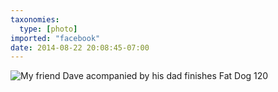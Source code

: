 ```yaml
---
taxonomies:
  type: [photo]
imported: "facebook"
date: 2014-08-22 20:08:45-07:00
---
```

![My friend Dave acompanied by his dad finishes Fat Dog 120](/media/images/photos/2014/08/fat-dog-finish.jpg)
